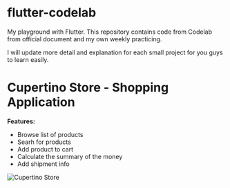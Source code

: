 # flutter-codelab
My playground with Flutter. This repository contains code from Codelab from official document and my own weekly practicing.

I will update more detail and explanation for each small project for you guys to learn easily.

# Cupertino Store - Shopping Application

**Features:** 

- Browse list of products
- Searh for products
- Add product to cart
- Calculate the summary of the money
- Add shipment info


<img src="https://i.imgur.com/hY1YcTC.mp4" alt="Cupertino Store">
